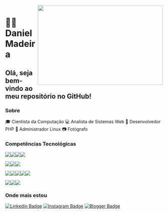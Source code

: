 <img align="right" width="400" height="256" src="https://media.giphy.com/media/L8K62iTDkzGX6/giphy.gif">

# :man_technologist: Daniel Madeira

## Olá, seja bem-vindo ao meu repositório no GitHub!

### Sobre

:mortar_board: Cientista da Computação
:computer: Analista de Sistemas Web
:construction_worker: Desenvolvedor PHP
:penguin: Administrador Linux
:camera: Fotógrafo

### Competências Tecnológicas

<img src="https://img.shields.io/badge/php-%23777BB4.svg?&style=for-the-badge&logo=php&logoColor=white" /><img src="https://img.shields.io/badge/mysql-%2300f.svg?&style=for-the-badge&logo=mysql&logoColor=white" /><img src="https://img.shields.io/badge/MongoDB-%234ea94b.svg?&style=for-the-badge&logo=mongodb&logoColor=white" /><img src="https://img.shields.io/badge/shell_script%20-%23121011.svg?&style=for-the-badge&logo=gnu-bash&logoColor=white" />

<img src="https://img.shields.io/badge/linux-%23F6C915?logo=linux&logoColor=black&style=for-the-badge" /><img src="https://img.shields.io/badge/Amazon%20AWS-%23232F3E?logo=amazon-aws&logoColor=white&style=for-the-badge " /><img src="https://img.shields.io/badge/github-%23100000.svg?&style=for-the-badge&logo=github&logoColor=white" />

<img src="https://img.shields.io/badge/bootstrap%20-%23563D7C.svg?&style=for-the-badge&logo=bootstrap&logoColor=white" /><img src="https://img.shields.io/badge/html5%20-%23E34F26.svg?&style=for-the-badge&logo=html5&logoColor=white" /><img src="https://img.shields.io/badge/css3%20-%231572B6.svg?&style=for-the-badge&logo=css3&logoColor=white" /><img src="https://img.shields.io/badge/javascript-%23F7DF1E.svg?&style=for-the-badge&logo=javascript&logoColor=black" /><img src="https://img.shields.io/badge/jquery%20-%230769AD.svg?&style=for-the-badge&logo=jquery&logoColor=white" />

<img src="https://img.shields.io/badge/perl-%2339457E.svg?&style=for-the-badge&logo=perl&logoColor=white" /><img src="https://img.shields.io/badge/c%20-%2300599C.svg?&style=for-the-badge&logo=c&logoColor=white" /><img src="https://img.shields.io/badge/Microsoft%20Excel-217346?logo=microsoft-excel&logoColor=white&style=for-the-badge" />

### Onde mais estou

[![Linkedin Badge](https://img.shields.io/badge/linkedin-%230077B5.svg?&style=for-the-badge&logo=linkedin&logoColor=white&link=https://www.linkedin.com/in/daniel-madeira/)](https://www.linkedin.com/in/daniel-madeira/)
[![Instagram Badge](https://img.shields.io/badge/instagram-%23E4405F.svg?&style=for-the-badge&logo=instagram&logoColor=white&link=https://www.instagram.com/danmfoto/)](https://www.instagram.com/danmfoto/)
[![Blogger Badge](https://img.shields.io/badge/blogger-%23FF5722.svg?&style=for-the-badge&logo=blogger&logoColor=white&link=http://dan-scientia.blogspot.com/)](http://dan-scientia.blogspot.com/)
